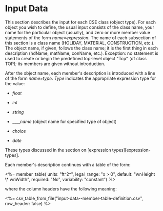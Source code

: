# Input Data

This section describes the input for each CSE class (object type). For each object you wish to define, the usual input consists of the class name, your name for the particular object (usually), and zero or more member value statements of the form _name=expression_. The name of each subsection of this section is a class name (HOLIDAY, MATERIAL, CONSTRUCTION, etc.). The object name, if given, follows the class name; it is the first thing in each description (hdName, matName, conName, etc.). Exception: no statement is used to create or begin the predefined top-level object "Top" (of class TOP); its members are given without introduction.

After the object name, each member's description is introduced with a line of the form _name=type_. _Type_ indicates the appropriate expression type for the value:

- _float_

- _int_

- _string_

- \_\_\_\__name_ (object name for specified type of object)

- _choice_

- _date_

These types discussed in the section on [expression types][expression-types].

Each member's description continues with a table of the form:

<%= member_table(
units: "ft^2^",
legal_range: "x &gt; 0",
default: "wnHeight \\\* wnWidth",
required: "No",
variability: "constant") %>

where the column headers have the following meaning:

<%= csv_table_from_file("input-data--member-table-definition.csv", row_header: false) %>
